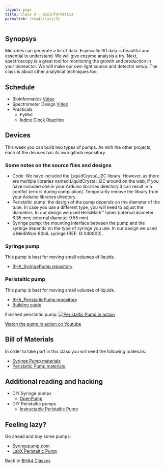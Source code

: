 ```yaml
---
layout: page
title: Class 9 - Bioinformatics
permalink: /bha4/class/9/
---
```


## Synopsys

Microbes can generate a lot of data. Especially 3D data is beautiful and essential to understand. We will give enzyme analysis a try. Next, spectroscopy is a great tool for monitoring the growth and production in your bioreactor. We will make our own light source and detector setup. The class is about other analytical techniques too.

## Schedule

* Bioinformatics [Video](https://vimeo.com/210790320)
* Spectrometer Design [Video](https://vimeo.com/210788894)
* Practicals
  * PyMol
  * [Iodine Clock Reaction](/bha4/class/9/iodine-clock-reaction/)

## Devices

This week you can build two types of pumps. As with the other projects, each of the devices has its own github repository.

### Some notes on the source files and designs
* Code: We have included the LiquidCrystal_I2C library. However, as there are multiple libraries named LiquidCrystal_I2C around on the web, if you have included one in your Arduino libraries directory it can result in a conflict (errors during compilation). Temporarily remove the library from your Arduino libraries directory.
* Peristaltic pump: the design of the pump depends on the diameter of the tube. In case you use a different type, you will need to adjust the diameters. In our design we used HelixMark™ tubes (internal diameter 6.35 mm; external diameter 9.55 mm)
* Syringe pump: the mounting interface between the pump and the syringe depends on the type of syringe you use. In our design we used a MediWare 60mL syringe (REF: I3 040800).

### Syringe pump

This pump is best for moving small volumes of liquids.

* [BHA_SyringePump repository](https://github.com/BioHackAcademy/BHA_SyringePump)

### Peristaltic pump

This pump is best for moving small volumes of liquids.

* [BHA_PeristalticPump repository](https://github.com/BioHackAcademy/BHA_PeristalticPump)
* [Building guide](/biofactory/class/8-pumps/peristaltic-pump-building-guide/) 

Finished peristaltic pump:
[![Peristaltic Pump in action](http://img.youtube.com/vi/rvNwhfQSCfg/0.jpg)](http://www.youtube.com/watch?v=rvNwhfQSCfg)

[Watch the pump in action on Youtube](http://www.youtube.com/watch?v=rvNwhfQSCfg)

## Bill of Materials

In order to take part in this class you will need the following materials:

* [Syringe Pump materials](https://github.com/BioHackAcademy/BHA_PeristalticPump/blob/master/BoM.md)
* [Peristaltic Pump materials](https://github.com/BioHackAcademy/BHA_SyringePump/blob/master/BoM.md)

## Additional reading and hacking

* DIY Syringe pumps
  * [OpenPump](https://www.wevolver.com/gerrit.niezen/openpump---an-open-source-hardware-syringe-pump/openpump)
* DIY Peristaltic pumps
  * [Instructable Peristaltic Pump](http://www.instructables.com/id/Inexpensive-easy-to-build-peristaltic-pump/)

## Feeling lazy?

Go ahead and buy some pumps:

* [Syringepump.com](http://www.syringepump.com/index.php)
* [LabX Peristaltic Pump](http://www.labx.com/pumps-peristaltic)

Back to [BHA4 Classes](/bha4/classes/)
